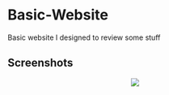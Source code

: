 # Basic-Website
Basic website I designed to review some stuff

## Screenshots
<p align="center"><img src="https://imgur.com/a/MwKXmJW"></p>
